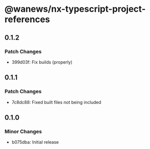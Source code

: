 # @wanews/nx-typescript-project-references

## 0.1.2

### Patch Changes

- 399d03f: Fix builds (properly)

## 0.1.1

### Patch Changes

- 7c8dc88: Fixed built files not being included

## 0.1.0

### Minor Changes

- b075dba: Initial release

